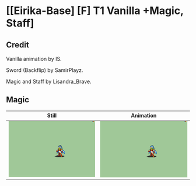 # [\[Eirika-Base\] \[F\] T1 Vanilla +Magic, Staff]

## Credit

Vanilla animation by IS.

Sword (Backflip) by SamirPlayz.

Magic and Staff by Lisandra_Brave.

## Magic

| Still | Animation |
| :---: | :-------: |
| ![Magic still](./Magic_000.png) | ![Magic animation](./Magic.gif) |
